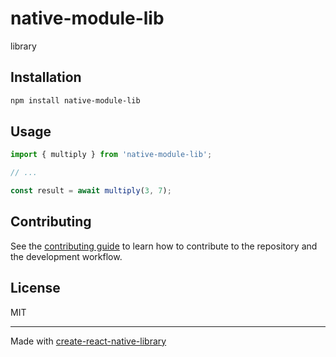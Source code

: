 # native-module-lib

library

## Installation

```sh
npm install native-module-lib
```

## Usage


```js
import { multiply } from 'native-module-lib';

// ...

const result = await multiply(3, 7);
```


## Contributing

See the [contributing guide](CONTRIBUTING.md) to learn how to contribute to the repository and the development workflow.

## License

MIT

---

Made with [create-react-native-library](https://github.com/callstack/react-native-builder-bob)
